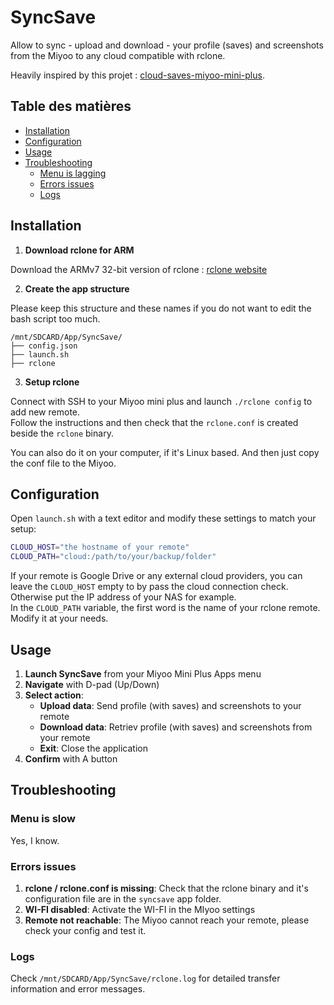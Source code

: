 # SyncSave

Allow to sync - upload and download - your profile (saves) and screenshots from the Miyoo to any cloud compatible with rclone.

Heavily inspired by this projet : [cloud-saves-miyoo-mini-plus](https://github.com/hotcereal/cloud-saves-miyoo-mini-plus).


## Table des matières

- [Installation](#installation)
- [Configuration](#configuration)
- [Usage](#usage)
- [Troubleshooting](#troubleshooting)
  - [Menu is lagging](#menu-is-lagging)
  - [Errors issues](#errors-issues)
  - [Logs](#logs)

## Installation

1. **Download rclone for ARM**

Download the ARMv7 32-bit version of rclone : [rclone website](https://downloads.rclone.org/v1.68.1/rclone-v1.68.1-linux-arm-v7.zip)

2. **Create the app structure**

Please keep this structure and these names if you do not want to edit the bash script too much.

   ```
   /mnt/SDCARD/App/SyncSave/
   ├── config.json
   ├── launch.sh
   ├── rclone
   ```

3. **Setup rclone**

Connect with SSH to your Miyoo mini plus and launch `./rclone config` to add new remote.  
Follow the instructions and then check that the `rclone.conf` is created beside the `rclone` binary.  

You can also do it on your computer, if it's Linux based.   And then just copy the conf file to the Miyoo.

## Configuration

Open `launch.sh` with a text editor and modify these settings to match your setup:

```bash
CLOUD_HOST="the hostname of your remote" 
CLOUD_PATH="cloud:/path/to/your/backup/folder"
```

If your remote is Google Drive or any external cloud providers, you can leave the `CLOUD_HOST` empty to by pass the cloud connection check. Otherwise put the IP address of your NAS for example.  
In the `CLOUD_PATH` variable, the first word is the name of your rclone remote. Modify it at your needs.

## Usage

1. **Launch SyncSave** from your Miyoo Mini Plus Apps menu
2. **Navigate** with D-pad (Up/Down)
3. **Select action**:
   - **Upload data**: Send profile (with saves) and screenshots to your remote
   - **Download data**: Retriev profile (with saves) and screenshots from your remote
   - **Exit**: Close the application
4. **Confirm** with A button

## Troubleshooting

### Menu is slow
Yes, I know.

### Errors issues
1. **rclone / rclone.conf is missing**: Check that the rclone binary and it's configuration file are in the `syncsave` app folder.
2. **WI-FI disabled**: Activate the WI-FI in the MIyoo settings
3. **Remote not reachable**: The Miyoo cannot reach your remote, please check your config and test it.

### Logs
Check `/mnt/SDCARD/App/SyncSave/rclone.log` for detailed transfer information and error messages.
